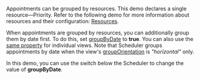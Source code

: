 Appointments can be grouped by resources. This demo declares a single resource&mdash;Priority. Refer to the following demo for more information about resources and their configuration: [Resources](/Demos/WidgetsGallery/Demo/Scheduler/Resources/).
<!--split-->

When appointments are grouped by resources, you can additionally group them by date first. To do this, set [groupByDate](/Documentation/ApiReference/UI_Components/dxScheduler/Configuration/#groupByDate) to **true**. You can also use the [same property](/Documentation/ApiReference/UI_Components/dxScheduler/Configuration/views/#groupByDate) for individual views. Note that Scheduler groups appointments by date when the view's [groupOrientation](/Documentation/ApiReference/UI_Components/dxScheduler/Configuration/views/#groupOrientation) is *"horizontal"* only.

In this demo, you can use the switch below the Scheduler to change the value of **groupByDate**.
